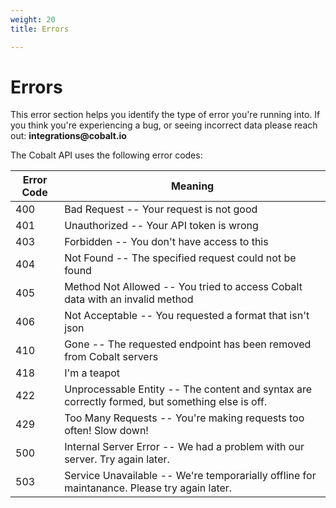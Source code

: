 ```yaml
---
weight: 20
title: Errors

---
```


# Errors

<aside class="warning">This error section helps you identify the type of error you're running into. If you think you're experiencing a bug, or seeing incorrect data please reach out: <strong>integrations@cobalt.io</strong></aside>

The Cobalt API uses the following error codes:


Error Code | Meaning
---------- | -------
400 | Bad Request -- Your request is not good
401 | Unauthorized -- Your API token is wrong
403 | Forbidden -- You don't have access to this
404 | Not Found -- The specified request could not be found
405 | Method Not Allowed -- You tried to access Cobalt data with an invalid method
406 | Not Acceptable -- You requested a format that isn't json
410 | Gone -- The requested endpoint has been removed from Cobalt servers
418 | I'm a teapot
422 | Unprocessable Entity -- The content and syntax are correctly formed, but something else is off. 
429 | Too Many Requests -- You're making requests too often! Slow down!
500 | Internal Server Error -- We had a problem with our server. Try again later.
503 | Service Unavailable -- We're temporarially offline for maintanance. Please try again later.
